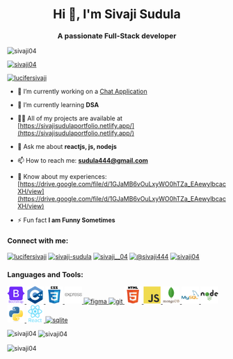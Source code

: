 <h1 align="center">Hi 👋, I'm Sivaji Sudula</h1>
<h3 align="center">A passionate Full-Stack developer</h3>

<p align="left"> <img src="https://komarev.com/ghpvc/?username=sivaji04&label=Profile%20views&color=0e75b6&style=flat" alt="sivaji04" /> </p>

<p align="left"> <a href="https://github.com/ryo-ma/github-profile-trophy"><img src="https://github-profile-trophy.vercel.app/?username=sivaji04" alt="sivaji04" /></a> </p>

<p align="left"> <a href="https://twitter.com/lucifersivaji" target="blank"><img src="https://img.shields.io/twitter/follow/lucifersivaji?logo=twitter&style=for-the-badge" alt="lucifersivaji" /></a> </p>

- 🔭 I’m currently working on a [Chat Application](https://sivajiecomweb.ccbp.tech/)

- 🌱 I’m currently learning **DSA**

- 👨‍💻 All of my projects are available at [https://sivajisudulaportfolio.netlify.app/](https://sivajisudulaportfolio.netlify.app/)

- 💬 Ask me about **reactjs, js, nodejs**

- 📫 How to reach me: **sudula444@gmail.com**

- 📄 Know about my experiences: [https://drive.google.com/file/d/1GJaMB6vOuLxyWO0hTZa_EAewylbcacXH/view](https://drive.google.com/file/d/1GJaMB6vOuLxyWO0hTZa_EAewylbcacXH/view)

- ⚡ Fun fact **I am Funny Sometimes**

<h3 align="left">Connect with me: </h3>
<p align="left">
<a href="https://twitter.com/lucifersivaji" target="blank"><img align="center" src="https://raw.githubusercontent.com/rahuldkjain/github-profile-readme-generator/master/src/images/icons/Social/twitter.svg" alt="lucifersivaji" height="30" width="40" /></a>
<a href="https://linkedin.com/in/sivaji-sudula" target="blank"><img align="center" src="https://raw.githubusercontent.com/rahuldkjain/github-profile-readme-generator/master/src/images/icons/Social/linked-in-alt.svg" alt="sivaji-sudula" height="30" width="40" /></a>
<a href="https://instagram.com/sivaji__04" target="blank"><img align="center" src="https://raw.githubusercontent.com/rahuldkjain/github-profile-readme-generator/master/src/images/icons/Social/instagram.svg" alt="sivaji__04" height="30" width="40" /></a>
<a href="https://www.youtube.com/c/@sivaji444" target="blank"><img align="center" src="https://raw.githubusercontent.com/rahuldkjain/github-profile-readme-generator/master/src/images/icons/Social/youtube.svg" alt="@sivaji444" height="30" width="40" /></a>
<a href="https://www.leetcode.com/sivaji04" target="blank"><img align="center" src="https://raw.githubusercontent.com/rahuldkjain/github-profile-readme-generator/master/src/images/icons/Social/leet-code.svg" alt="sivaji04" height="30" width="40" /></a>
</p>

<h3 align="left">Languages and Tools: </h3>
<p align="left"> <a href="https://getbootstrap.com" target="_blank" rel="noreferrer"> <img src="https://raw.githubusercontent.com/devicons/devicon/master/icons/bootstrap/bootstrap-plain-wordmark.svg" alt="bootstrap" width="40" height="40"/> </a> <a href="https://www.w3schools.com/cpp/" target="_blank" rel="noreferrer"> <img src="https://raw.githubusercontent.com/devicons/devicon/master/icons/cplusplus/cplusplus-original.svg" alt="cplusplus" width="40" height="40"/> </a> <a href="https://www.w3schools.com/css/" target="_blank" rel="noreferrer"> <img src="https://raw.githubusercontent.com/devicons/devicon/master/icons/css3/css3-original-wordmark.svg" alt="css3" width="40" height="40"/> </a> <a href="https://expressjs.com" target="_blank" rel="noreferrer"> <img src="https://raw.githubusercontent.com/devicons/devicon/master/icons/express/express-original-wordmark.svg" alt="express" width="40" height="40"/> </a> <a href="https://www.figma.com/" target="_blank" rel="noreferrer"> <img src="https://www.vectorlogo.zone/logos/figma/figma-icon.svg" alt="figma" width="40" height="40"/> </a> <a href="https://git-scm.com/" target="_blank" rel="noreferrer"> <img src="https://www.vectorlogo.zone/logos/git-scm/git-scm-icon.svg" alt="git" width="40" height="40"/> </a> <a href="https://www.w3.org/html/" target="_blank" rel="noreferrer"> <img src="https://raw.githubusercontent.com/devicons/devicon/master/icons/html5/html5-original-wordmark.svg" alt="html5" width="40" height="40"/> </a> <a href="https://developer.mozilla.org/en-US/docs/Web/JavaScript" target="_blank" rel="noreferrer"> <img src="https://raw.githubusercontent.com/devicons/devicon/master/icons/javascript/javascript-original.svg" alt="javascript" width="40" height="40"/> </a> <a href="https://www.mongodb.com/" target="_blank" rel="noreferrer"> <img src="https://raw.githubusercontent.com/devicons/devicon/master/icons/mongodb/mongodb-original-wordmark.svg" alt="mongodb" width="40" height="40"/> </a> <a href="https://www.mysql.com/" target="_blank" rel="noreferrer"> <img src="https://raw.githubusercontent.com/devicons/devicon/master/icons/mysql/mysql-original-wordmark.svg" alt="mysql" width="40" height="40"/> </a> <a href="https://nodejs.org" target="_blank" rel="noreferrer"> <img src="https://raw.githubusercontent.com/devicons/devicon/master/icons/nodejs/nodejs-original-wordmark.svg" alt="nodejs" width="40" height="40"/> </a> <a href="https://www.python.org" target="_blank" rel="noreferrer"> <img src="https://raw.githubusercontent.com/devicons/devicon/master/icons/python/python-original.svg" alt="python" width="40" height="40"/> </a> <a href="https://reactjs.org/" target="_blank" rel="noreferrer"> <img src="https://raw.githubusercontent.com/devicons/devicon/master/icons/react/react-original-wordmark.svg" alt="react" width="40" height="40"/> </a> <a href="https://www.sqlite.org/" target="_blank" rel="noreferrer"> <img src="https://www.vectorlogo.zone/logos/sqlite/sqlite-icon.svg" alt="sqlite" width="40" height="40"/> </a> </p>

<p><img align="left" src="https://github-readme-stats.vercel.app/api/top-langs?username=sivaji04&show_icons=true&locale=en&layout=compact" alt="sivaji04" /></p>

<p>&nbsp;<img align="center" src="https://github-readme-stats.vercel.app/api?username=sivaji04&show_icons=true&locale=en" alt="sivaji04" /></p>

<p><img align="center" src="https://github-readme-streak-stats.herokuapp.com/?user=sivaji04&" alt="sivaji04" /></p>

